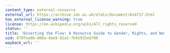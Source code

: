 ```yaml
---
content_type: external-resource
external_url: https://archive.ids.ac.uk/eldis/document/A14717.html
has_external_license_warning: true
license: https://en.wikipedia.org/wiki/All_rights_reserved
status: ''
title: 'Diverting the Flow: A Resource Guide to Gender, Rights, and Water Privatization'
uid: 8707ea0b-d06a-4ee9-92a2-7b41915e6708
wayback_url: ''
---
```

